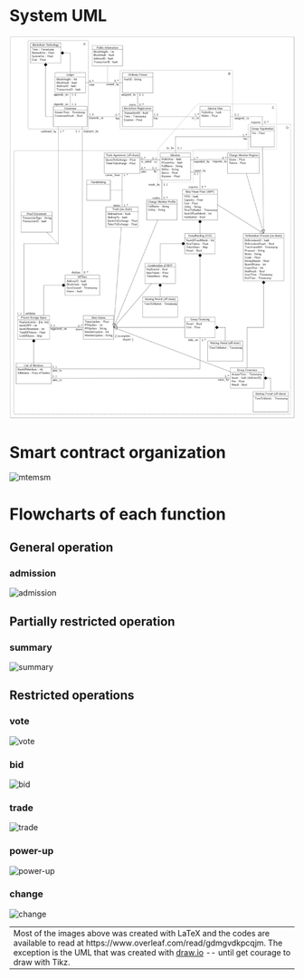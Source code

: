 # System UML

![uml](https://github.com/yurigabrich/microgrid-dapp/blob/doc/pseudo-code/imgs/uml.png)


# Smart contract organization

![mtemsm](https://github.com/yurigabrich/microgrid-dapp/blob/doc/pseudo-code/imgs/MTEMsm.png)


# Flowcharts of each function

## General operation

### admission
![admission](https://github.com/yurigabrich/microgrid-dapp/blob/doc/pseudo-code/imgs/admission.png)

## Partially restricted operation

### summary
![summary](https://github.com/yurigabrich/microgrid-dapp/blob/doc/pseudo-code/imgs/summary.png)

## Restricted operations

### vote
![vote](https://github.com/yurigabrich/microgrid-dapp/blob/doc/pseudo-code/imgs/vote.png)

### bid
![bid](https://github.com/yurigabrich/microgrid-dapp/blob/doc/pseudo-code/imgs/bid.png)

### trade
![trade](https://github.com/yurigabrich/microgrid-dapp/blob/doc/pseudo-code/imgs/trade.png)

### power-up
![power-up](https://github.com/yurigabrich/microgrid-dapp/blob/doc/pseudo-code/imgs/power-up.png)

### change
![change](https://github.com/yurigabrich/microgrid-dapp/blob/doc/pseudo-code/imgs/change.png)

<table>
<tr>
<td>
Most of the images above was created with LaTeX and the codes are available to read at https://www.overleaf.com/read/gdmgvdkpcqjm.
  The exception is the UML that was created with <a href="https://about.draw.io/">draw.io</a> -- until get courage to draw with Tikz.
</td>
</tr>
</table>
